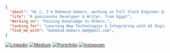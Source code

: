 

```json

{
  "about": "Hi 👋, I'm Mahmoud bebars, working as Full Stack Engineer @ Think Soultion ",
  "life": "A passionate Developer & Writer. from Egypt",
  "Working_on": "Passing Knowladge to Others.",
  "looking_for": "Learning New Technologies & Integrating with AI Engines",
  "find_me_with": "mahmoud.bebars.me@gmail.com",
}
``` 

[![Linkedin](https://img.shields.io/badge/LinkedIn-0077B5?style=flat&logo=linkedin&logoColor=white)](https://www.linkedin.com/in/mbebars/)
[![Medium](https://img.shields.io/badge/Medium-black?style=flat&logo=medium&logoColor=white)](https://mbebars.medium.com)
[![Portofolio](https://img.shields.io/badge/Portofolio-black?style=for-the-badge&logo=vercel&logoColor=white)](https://mahmoud-bebars.vercel.app)
[![Instagram](https://img.shields.io/badge/Instagram-C13584?style=for-the-badge&logo=instagram&logoColor=white)](http://instagram.com/m.bebars/)
